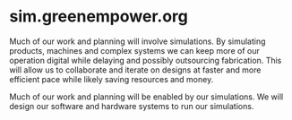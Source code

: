 # sim.greenempower.org
Much of our work and planning will involve simulations. By simulating products, machines and complex systems we can keep more of our operation digital while delaying and possibly outsourcing fabrication. This will allow us to collaborate and iterate on designs at faster and more efficient pace while likely saving resources and money.

Much of our work and planning will be enabled by our simulations. We will design our software and hardware systems to run our simulations.
